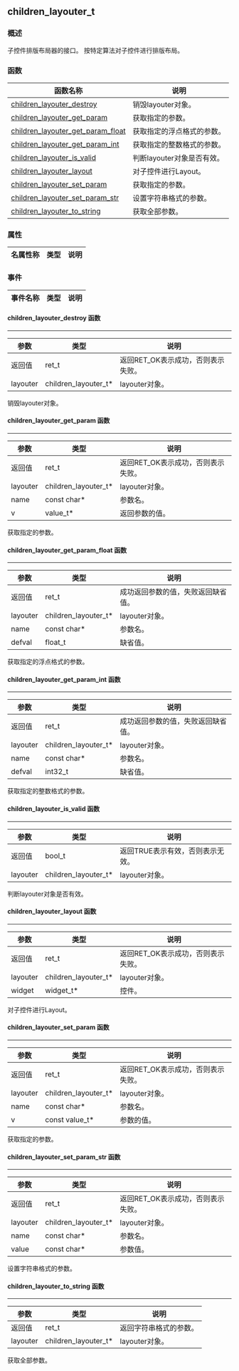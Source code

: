 ## children\_layouter\_t
### 概述
 子控件排版布局器的接口。
 按特定算法对子控件进行排版布局。

### 函数
<p id="children_layouter_t_methods">

| 函数名称 | 说明 | 
| -------- | ------------ | 
| <a href="#children_layouter_t_children_layouter_destroy">children\_layouter\_destroy</a> |  销毁layouter对象。 |
| <a href="#children_layouter_t_children_layouter_get_param">children\_layouter\_get\_param</a> |  获取指定的参数。 |
| <a href="#children_layouter_t_children_layouter_get_param_float">children\_layouter\_get\_param\_float</a> |  获取指定的浮点格式的参数。 |
| <a href="#children_layouter_t_children_layouter_get_param_int">children\_layouter\_get\_param\_int</a> |  获取指定的整数格式的参数。 |
| <a href="#children_layouter_t_children_layouter_is_valid">children\_layouter\_is\_valid</a> |  判断layouter对象是否有效。 |
| <a href="#children_layouter_t_children_layouter_layout">children\_layouter\_layout</a> |  对子控件进行Layout。 |
| <a href="#children_layouter_t_children_layouter_set_param">children\_layouter\_set\_param</a> |  获取指定的参数。 |
| <a href="#children_layouter_t_children_layouter_set_param_str">children\_layouter\_set\_param\_str</a> |  设置字符串格式的参数。 |
| <a href="#children_layouter_t_children_layouter_to_string">children\_layouter\_to\_string</a> |  获取全部参数。 |
### 属性
<p id="children_layouter_t_properties">

| 名属性称 | 类型 | 说明 | 
| -------- | ----- | ------------ | 
### 事件
<p id="children_layouter_t_events">

| 事件名称 | 类型  | 说明 | 
| -------- | ----- | ------- | 
#### children\_layouter\_destroy 函数
-----------------------

| 参数 | 类型 | 说明 |
| -------- | ----- | --------- |
| 返回值 | ret\_t | 返回RET\_OK表示成功，否则表示失败。 |
| layouter | children\_layouter\_t* | layouter对象。 |
<p id="children_layouter_t_children_layouter_destroy"> 销毁layouter对象。




#### children\_layouter\_get\_param 函数
-----------------------

| 参数 | 类型 | 说明 |
| -------- | ----- | --------- |
| 返回值 | ret\_t | 返回RET\_OK表示成功，否则表示失败。 |
| layouter | children\_layouter\_t* | layouter对象。 |
| name | const char* | 参数名。 |
| v | value\_t* | 返回参数的值。 |
<p id="children_layouter_t_children_layouter_get_param"> 获取指定的参数。




#### children\_layouter\_get\_param\_float 函数
-----------------------

| 参数 | 类型 | 说明 |
| -------- | ----- | --------- |
| 返回值 | ret\_t | 成功返回参数的值，失败返回缺省值。 |
| layouter | children\_layouter\_t* | layouter对象。 |
| name | const char* | 参数名。 |
| defval | float\_t | 缺省值。 |
<p id="children_layouter_t_children_layouter_get_param_float"> 获取指定的浮点格式的参数。




#### children\_layouter\_get\_param\_int 函数
-----------------------

| 参数 | 类型 | 说明 |
| -------- | ----- | --------- |
| 返回值 | ret\_t | 成功返回参数的值，失败返回缺省值。 |
| layouter | children\_layouter\_t* | layouter对象。 |
| name | const char* | 参数名。 |
| defval | int32\_t | 缺省值。 |
<p id="children_layouter_t_children_layouter_get_param_int"> 获取指定的整数格式的参数。




#### children\_layouter\_is\_valid 函数
-----------------------

| 参数 | 类型 | 说明 |
| -------- | ----- | --------- |
| 返回值 | bool\_t | 返回TRUE表示有效，否则表示无效。 |
| layouter | children\_layouter\_t* | layouter对象。 |
<p id="children_layouter_t_children_layouter_is_valid"> 判断layouter对象是否有效。




#### children\_layouter\_layout 函数
-----------------------

| 参数 | 类型 | 说明 |
| -------- | ----- | --------- |
| 返回值 | ret\_t | 返回RET\_OK表示成功，否则表示失败。 |
| layouter | children\_layouter\_t* | layouter对象。 |
| widget | widget\_t* | 控件。 |
<p id="children_layouter_t_children_layouter_layout"> 对子控件进行Layout。




#### children\_layouter\_set\_param 函数
-----------------------

| 参数 | 类型 | 说明 |
| -------- | ----- | --------- |
| 返回值 | ret\_t | 返回RET\_OK表示成功，否则表示失败。 |
| layouter | children\_layouter\_t* | layouter对象。 |
| name | const char* | 参数名。 |
| v | const value\_t* | 参数的值。 |
<p id="children_layouter_t_children_layouter_set_param"> 获取指定的参数。




#### children\_layouter\_set\_param\_str 函数
-----------------------

| 参数 | 类型 | 说明 |
| -------- | ----- | --------- |
| 返回值 | ret\_t | 返回RET\_OK表示成功，否则表示失败。 |
| layouter | children\_layouter\_t* | layouter对象。 |
| name | const char* | 参数名。 |
| value | const char* | 参数值。 |
<p id="children_layouter_t_children_layouter_set_param_str"> 设置字符串格式的参数。




#### children\_layouter\_to\_string 函数
-----------------------

| 参数 | 类型 | 说明 |
| -------- | ----- | --------- |
| 返回值 | ret\_t | 返回字符串格式的参数。 |
| layouter | children\_layouter\_t* | layouter对象。 |
<p id="children_layouter_t_children_layouter_to_string"> 获取全部参数。




